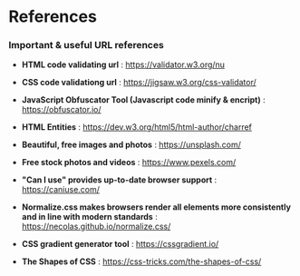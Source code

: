 # References
### Important &amp; useful URL references

- **HTML code validating url** : https://validator.w3.org/nu 

- **CSS code validationg url** : https://jigsaw.w3.org/css-validator/

- **JavaScript Obfuscator Tool (Javascript code minify & encript)** : https://obfuscator.io/

- **HTML Entities** : https://dev.w3.org/html5/html-author/charref

- **Beautiful, free images and photos** : https://unsplash.com/

- **Free stock photos and videos**  : https://www.pexels.com/

- **"Can I use" provides up-to-date browser support** : https://caniuse.com/

- **Normalize.css makes browsers render all elements more consistently and in line with modern standards** : https://necolas.github.io/normalize.css/

- **CSS gradient generator tool** : https://cssgradient.io/

- **The Shapes of CSS** : https://css-tricks.com/the-shapes-of-css/
